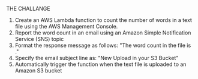THE CHALLANGE

1. Create an AWS Lambda function to count the number of words in a text file using the AWS Management Console.
2. Report the word count in an email using an Amazon Simple Notification Service (SNS) topic
3. Format the response message as follows:
      "The word count in the file <textFileName> is <WordCount>."
4. Specify the email subject line as:
      "New Upload in your S3 Bucket"
5. Automatically trigger the function when the text file is uploaded to an Amazon S3 bucket
